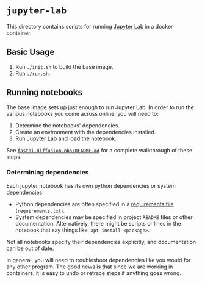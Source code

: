 # `jupyter-lab`

This directory contains scripts for running [Jupyter Lab](https://jupyter.org/) in a docker container.

## Basic Usage

1. Run `./init.sh` to build the base image.
2. Run `./run.sh`.

## Running notebooks

The base image sets up just enough to run Jupyter Lab. In order to run the various notebooks you come across online, you will need to:

1. Determine the notebooks' dependencies.
2. Create an environment with the dependencies installed.
3. Run Jupyter Lab and load the notebook.

See [`fastai-diffusion-nbs/README.md`](../fastai-diffusion-nbs/README.md) for a complete walkthrough of these steps.

### Determining dependencies

Each jupyter notebook has its own python dependencies or system dependencies.

- Python dependencies are often specified in a [requirements file](https://pip.pypa.io/en/stable/reference/requirements-file-format/) (`requirements.txt`).
- System dependencies may be specified in project `README` files or other documentation. Alternatively, there might be scripts or lines in the notebook that say things like, `apt install <package>`.

Not all notebooks specify their dependencies explicitly, and documentation can be out of date.

In general, you will need to troubleshoot dependencies like you would for any other program. The good news is that since we are working in containers, it is easy to undo or retrace steps if anything goes wrong.

